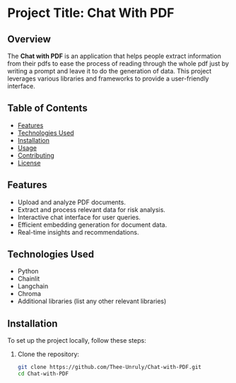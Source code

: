 # Project Title: Chat With PDF

## Overview

The **Chat with PDF** is an application that helps people extract information from their pdfs to ease the process of reading through the whole pdf just by writing a prompt and leave it to do the generation of data. This project leverages various libraries and frameworks to provide a user-friendly interface.

## Table of Contents

- [Features](#features)
- [Technologies Used](#technologies-used)
- [Installation](#installation)
- [Usage](#usage)
- [Contributing](#contributing)
- [License](#license)

## Features

- Upload and analyze PDF documents.
- Extract and process relevant data for risk analysis.
- Interactive chat interface for user queries.
- Efficient embedding generation for document data.
- Real-time insights and recommendations.

## Technologies Used

- Python
- Chainlit
- Langchain
- Chroma
- Additional libraries (list any other relevant libraries)

## Installation

To set up the project locally, follow these steps:

1. Clone the repository:
   ```bash
   git clone https://github.com/Thee-Unruly/Chat-with-PDF.git
   cd Chat-with-PDF
